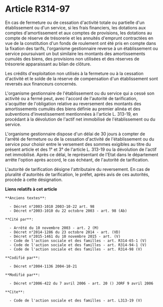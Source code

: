 # Article R314-97

En cas de fermeture ou de cessation d'activité totale ou partielle d'un établissement ou d'un service, si les frais
financiers, les dotations aux comptes d'amortissement et aux comptes de provisions, les dotations au compte de réserve de
trésorerie et les annuités d'emprunt contractées en vue de la constitution d'un fonds de roulement ont été pris en compte
dans la fixation des tarifs, l'organisme gestionnaire reverse à un établissement ou service poursuivant un but similaire les
montants des amortissements cumulés des biens, des provisions non utilisées et des réserves de trésorerie apparaissant au
bilan de clôture. 

Les crédits d'exploitation non utilisés à la fermeture ou à la cessation d'activité et le solde de la réserve de compensation
d'un établissement sont reversés aux financeurs concernés. 

L'organisme gestionnaire de l'établissement ou du service qui a cessé son activité ou a fermé peut, avec l'accord de
l'autorité de tarification, s'acquitter de l'obligation relative au reversement des montants des amortissements cumulés des
biens définie au premier alinéa et des subventions d'investissement mentionnées à l'article L. 313-19, en procédant à la
dévolution de l'actif net immobilisé de l'établissement ou du service. 

L'organisme gestionnaire dispose d'un délai de 30 jours à compter de l'arrêté de fermeture ou de la cessation d'activité de
l'établissement ou du service pour choisir entre le versement des sommes exigibles au titre du présent article et des 1° et
3° de l'article L. 313-19 ou la dévolution de l'actif net immobilisé. Après ce délai, le représentant de l'Etat dans le
département arrête l'option après accord, le cas échéant, de l'autorité de tarification. 

L'autorité de tarification désigne l'attributaire du reversement. En cas de pluralité d'autorités de tarification, le préfet,
après avis de ces autorités, procède à cette désignation.

**Liens relatifs à cet article**

	**Anciens textes**:

	  - Décret n°2003-1010 2003-10-22 art. 98
	  - Décret n°2003-1010 du 22 octobre 2003 - art. 98 (Ab)

	**Cité par**:

	  - Arrêté du 10 novembre 2003 - art. 2 (M)
	  - Décret n°2014-1286 du 23 octobre 2014 - art. (VD)
	  - Décret n°2015-1461 du 10 novembre 2015 - art. (V)
	  - Code de l'action sociale et des familles - art. R314-65-1 (V)
	  - Code de l'action sociale et des familles - art. R314-94-1 (V)
	  - Code de l'action sociale et des familles - art. R314-98 (V)

	**Codifié par**:

	  - Décret n°2004-1136 2004-10-21

	**Modifié par**:

	  - Décret n°2006-422 du 7 avril 2006 - art. 20 () JORF 9 avril 2006

	**Cite**:

	  - Code de l'action sociale et des familles - art. L313-19 (V)

